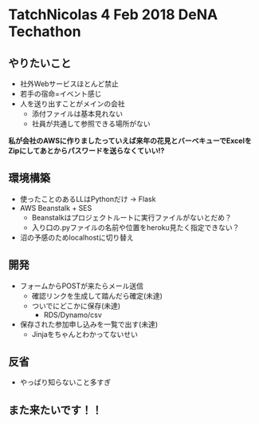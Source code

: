 # TatchNicolas 4 Feb 2018 DeNA Techathon

## やりたいこと

* 社外Webサービスほとんど禁止
* 若手の宿命=イベント感じ
* 人を送り出すことがメインの会社
    * 添付ファイルは基本見れない
    * 社員が共通して参照できる場所がない

__私が会社のAWSに作りましたっていえば来年の花見とバーベキューでExcelをZipにしてあとからパスワードを送らなくていい!?__

## 環境構築

* 使ったことのあるLLはPythonだけ -> Flask
* AWS Beanstalk + SES
    * Beanstalkはプロジェクトルートに実行ファイルがないとだめ？
    * 入り口の.pyファイルの名前や位置をheroku見たく指定できない？
* 沼の予感のためlocalhostに切り替え

## 開発

* フォームからPOSTが来たらメール送信
    * 確認リンクを生成して踏んだら確定(未達)
    * ついでにどこかに保存(未達)
        * RDS/Dynamo/csv
* 保存された参加申し込みを一覧で出す(未達)
    * Jinjaをちゃんとわかってないせい

## 反省

* やっぱり知らないこと多すぎ

## また来たいです！！

